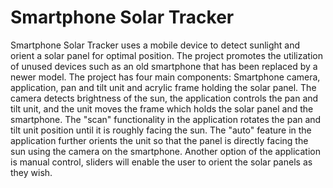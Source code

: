 # Smartphone Solar Tracker
Smartphone Solar Tracker uses a mobile device to detect sunlight and orient a solar panel for optimal
position. The project promotes the utilization of unused devices such as an old smartphone that has
been replaced by a newer model. 
The project has four main components: Smartphone camera, application, pan and tilt unit and acrylic
frame holding the solar panel. The camera detects brightness of the sun, the application controls the
pan and tilt unit, and the unit moves the frame which holds the solar panel and the smartphone. The "scan" functionality in the application rotates the pan and tilt unit position until it is
roughly facing the sun. The "auto" feature in the application further orients the
unit so that the panel is directly facing the sun using the camera on the smartphone. Another option of
the application is manual control, sliders will enable the user to orient the solar panels as they wish.
